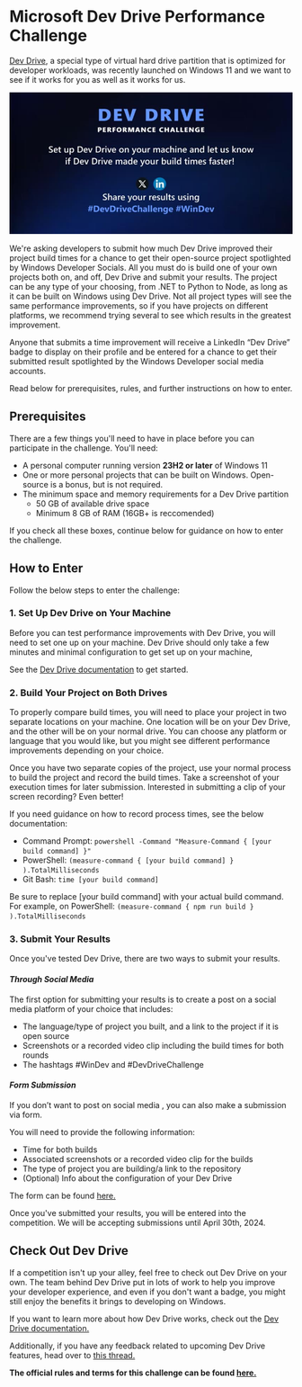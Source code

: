 # Microsoft Dev Drive Performance Challenge

[Dev Drive](https://aka.ms/windex/devdrive/docs), a special type of virtual hard drive partition that is optimized for developer workloads, was recently launched on Windows 11 and we want to see if it works for you as well as it works for us.

![Graphic showing Dev Drive performance improvements for different platforms](DevDrive.jpeg)

We're asking developers to submit how much Dev Drive improved their project build times for a chance to get their open-source project spotlighted by Windows Developer Socials. All you must do is build one of your own projects both on, and off, Dev Drive and submit your results. The project can be any type of your choosing, from .NET to Python to Node, as long as it can be built on Windows using Dev Drive. Not all project types will see the same performance improvements, so if you have projects on different platforms, we recommend trying several to see which results in the greatest improvement.

Anyone that submits a time improvement will receive a LinkedIn “Dev Drive” badge to display on their profile and be entered for a chance to get their submitted result spotlighted by the Windows Developer social media accounts. 

Read below for prerequisites, rules, and further instructions on how to enter.

## Prerequisites

There are a few things you'll need to have in place before you can participate in the challenge. You'll need:

* A personal computer running version **23H2 or later** of Windows 11
* One or more personal projects that can be built on Windows. Open-source is a bonus, but is not required.
* The minimum space and memory requirements for a Dev Drive partition
    * 50 GB of available drive space
    * Minimum 8 GB of RAM (16GB+ is reccomended)

If you check all these boxes, continue below for guidance on how to enter the challenge.

## How to Enter 

Follow the below steps to enter the challenge:

### 1. Set Up Dev Drive on Your Machine 

Before you can test performance improvements with Dev Drive, you will need to set one up on your machine. Dev Drive should only take a few minutes and minimal configuration to get set up on your machine,

See the [Dev Drive documentation](https://aka.ms/windex/devdrive/docs) to get started.

### 2. Build Your Project on Both Drives
To properly compare build times, you will need to place your project in two separate locations on your machine. One location will be on your Dev Drive, and the other will be on your normal drive. You can choose any platform or language that you would like, but you might see different performance improvements depending on your choice.

Once you have two separate copies of the project, use your normal process to build the project and record the build times.  Take a screenshot of your execution times for later submission. Interested in submitting a clip of your screen recording? Even better!  

If you need guidance on how to record process times, see the below documentation:
- Command Prompt: `powershell -Command "Measure-Command { [your build command] }"`
- PowerShell: `(measure-command { [your build command] } ).TotalMilliseconds`
- Git Bash: `time [your build command]`

Be sure to replace [your build command] with your actual build command. For example, on PowerShell: `(measure-command { npm run build } ).TotalMilliseconds`

### 3. Submit Your Results

Once you've tested Dev Drive, there are two ways to submit your results.

#### *Through Social Media*

The first option for submitting your results is to create a post on a social media platform of your choice that includes:
- The language/type of project you built, and a link to the project if it is open source
- Screenshots or a recorded video clip including the build times for both rounds
- The hashtags #WinDev and #DevDriveChallenge

#### *Form Submission*

If you don’t want to post on social media , you can also make a submission via form.

You will need to provide the following information:
- Time for both builds
- Associated screenshots or a recorded video clip for the builds
- The type of project you are building/a link to the repository
- (Optional) Info about the configuration of your Dev Drive

The form can be found [here.](https://aka.ms/windex/devdrive/submission)

Once you've submitted your results, you will be entered into the competition. We will be accepting submissions until April 30th, 2024.  

## Check Out Dev Drive  

If a competition isn't up your alley, feel free to check out Dev Drive on your own. The team behind Dev Drive put in lots of work to help you improve your developer experience, and even if you don't want a badge, you might still enjoy the benefits it brings to developing on Windows.

If you want to learn more about how Dev Drive works, check out the [Dev Drive documentation.](https://aka.ms/windex/devdrive/docs)

Additionally, if you have any feedback related to upcoming Dev Drive features, head over to [this thread.](https://aka.ms/windex/devdrive/feedback)


**The official rules and terms for this challenge can be found [here.](https://aka.ms/windex/devdrive/official_rules)**
